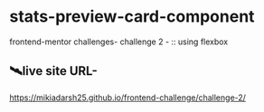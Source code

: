 # stats-preview-card-component
frontend-mentor challenges-
 challenge 2 -
 :: using flexbox


## 🛰️live site URL- 
 https://mikiadarsh25.github.io/frontend-challenge/challenge-2/
